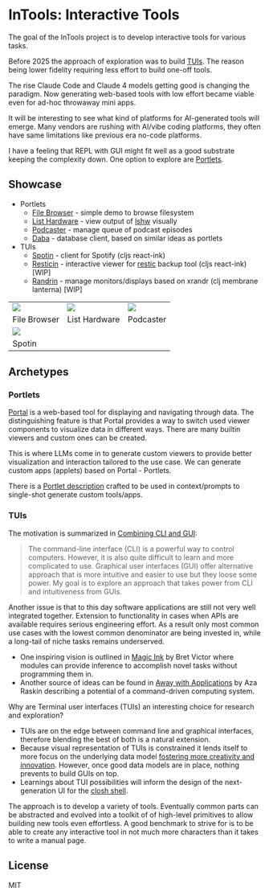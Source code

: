 # InTools: Interactive Tools

The goal of the InTools project is to develop interactive tools for various tasks.

Before 2025 the approach of exploration was to build [TUIs](#tuis).
The reason being lower fidelity requiring less effort to build one-off tools.

The rise Claude Code and Claude 4 models getting good is changing the paradigm.
Now generating web-based tools with low effort became viable even for ad-hoc throwaway mini apps.


It will be interesting to see what kind of platforms for AI-generated tools will emerge.
Many vendors are rushing with AI/vibe coding platforms,
they often have same limitations like previous era no-code platforms.

I have a feeling that REPL with GUI might fit well as a good substrate keeping the complexity down.
One option to explore are [Portlets](#portlets).

## Showcase

- Portlets
  - [File Browser](./tools/file-browser/) - simple demo to browse filesystem
  - [List Hardware](./tools/lshwin/) - view output of [lshw](https://github.com/lyonel/lshw) visually
  - [Podcaster](./tools/podcaster/) - manage queue of podcast episodes
  - [Daba](https://github.com/dundalek/daba) - database client, based on similar ideas as portlets
- TUIs
  - [Spotin](./modules/spotin/) - client for Spotify (cljs react-ink)
  - [Resticin](./modules/resticin/) - interactive viewer for [restic](https://restic.net) backup tool (cljs react-ink) [WIP]
  - [Randrin](./modules/randrin/)  - manage monitors/displays based on xrandr (clj membrane lanterna) [WIP]


| | | |
| - | - | - |
| ![](./doc/img/file-browser.avif) | ![](./doc/img/lshwin.avif) | ![](./doc/img/podcaster.avif)  |
| File Browser | List Hardware | Podcaster |
| ![](./doc/img/spotin.avif) | | |
| Spotin | | |

## Archetypes

### Portlets

[Portal](https://github.com/djblue/portal) is a web-based tool for displaying and navigating through data.
The distinguishing feature is that Portal provides a way to switch used viewer components to visualize data in different ways.
There are many builtin viewers and custom ones can be created.

This is where LLMs come in to generate custom viewers to provide better visualization and interaction tailored to the use case.
We can generate custom apps (applets) based on Portal - Portlets.

There is a [Portlet description](./doc/portlet.md) crafted to be used in context/prompts to single-shot generate custom tools/apps.

### TUIs

The motivation is summarized in [Combining CLI and GUI](https://dundalek.com/entropic/combining-cli-and-gui/):

> The command-line interface (CLI) is a powerful way to control computers. However, it is also quite difficult to learn and more complicated to use. Graphical user interfaces (GUI) offer alternative approach that is more intuitive and easier to use but they loose some power. My goal is to explore an approach that takes power from CLI and intuitiveness from GUIs.

Another issue is that to this day software applications are still not very well integrated together.  Extension to functionality in cases when APIs are available requires serious engineering effort. As a result only most common use cases with the lowest common denominator are being invested in, while a long-tail of niche tasks remains underserved.

- One inspiring vision is outlined in [Magic Ink](http://worrydream.com/MagicInk/#engineering_inference_from_the_environment) by Bret Victor where modules can provide inference to accomplish novel tasks without programming them in.  
- Another source of ideas can be found in [Away with Applications](https://dundalek.com/entropic/enso-launcher/) by Aza Raskin describing a potential of a command-driven computing system.

Why are Terminal user interfaces (TUIs) an interesting choice for research and exploration?
- TUIs are on the edge between command line and graphical interfaces, therefore blending the best of both is a natural extension.
- Because visual representation of TUIs is constrained it lends itself to more focus on the underlying data model [fostering more creativity and innovation](https://hbr.org/2019/11/why-constraints-are-good-for-innovation). However, once good data models are in place, nothing prevents to build GUIs on top.
- Learnings about TUI possibilities will inform the design of the next-generation UI for the [closh shell](https://github.com/dundalek/closh).

The approach is to develop a variety of tools. Eventually common parts can be abstracted and evolved into a toolkit of of high-level primitives to allow building new tools even effortless. A good benchmark to strive for is to be able to create any interactive tool in not much more characters than it takes to write a manual page.

## License

MIT
